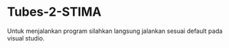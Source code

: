 # Tubes-2-STIMA

Untuk menjalankan program silahkan langsung jalankan sesuai default pada visual studio.
